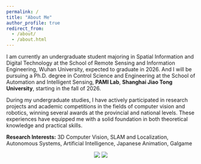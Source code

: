 ```yaml
---
permalink: /
title: "About Me"
author_profile: true
redirect_from:
  - /about/
  - /about.html
---
```


I am currently an undergraduate student majoring in Spatial Information and Digital Technology at the School of Remote Sensing and Information Engineering, Wuhan University, expected to graduate in 2026. And I will be pursuing a Ph.D. degree in Control Science and Engineering at the School of Automation and Intelligent Sensing, **PAMI Lab**, **Shanghai Jiao Tong University**, starting in the fall of 2026.

During my undergraduate studies, I have actively participated in research projects and academic competitions in the fields of computer vision and robotics, winning several awards at the provincial and national levels. These experiences have equipped me with a solid foundation in both theoretical knowledge and practical skills.

**Research Interests:** 3D Computer Vision, SLAM and Localization, Autonomous Systems, Artificial Intelligence, Japanese Animation, Galgame

<center>
  <image src="./images/whu.png">
  <image src="./images/sjtu.png">
</center>
